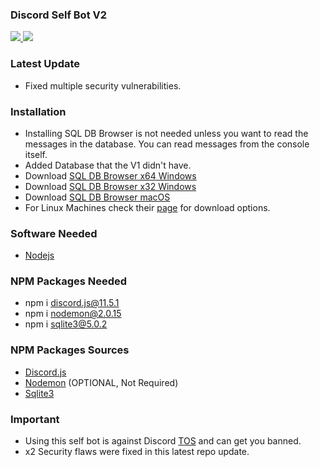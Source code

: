 ### Discord Self Bot V2
<p>
    <a href="https://www.codefactor.io/repository/github/iuseyahoo/discord-self-bot-v2">
        <img src="https://www.codefactor.io/Content/badges/APlus.svg">
    </a>
    <a>
        <img src="https://img.shields.io/badge/Status-Working-green">
    </a>
</p>

### Latest Update
- Fixed multiple security vulnerabilities.

### Installation
- Installing SQL DB Browser is not needed unless you want to read the messages in the database. You can read messages from the console itself.
- Added Database that the V1 didn't have.
- Download [SQL DB Browser x64 Windows](https://download.sqlitebrowser.org/DB.Browser.for.SQLite-3.12.2-win64.msi)
- Download [SQL DB Browser x32 Windows](https://download.sqlitebrowser.org/DB.Browser.for.SQLite-3.12.2-win32.msi)
- Download [SQL DB Browser macOS](https://download.sqlitebrowser.org/DB.Browser.for.SQLite-3.12.2.dmg)
- For Linux Machines check their [page](https://sqlitebrowser.org/dl/) for download options.

### Software Needed
- [Nodejs](https://nodejs.org/en/download/)

### NPM Packages Needed
- npm i discord.js@11.5.1
- npm i nodemon@2.0.15
- npm i sqlite3@5.0.2

### NPM Packages Sources
- [Discord.js](https://www.npmjs.com/package/discord.js)
- [Nodemon](https://www.npmjs.com/package/nodemon) (OPTIONAL, Not Required)
- [Sqlite3](https://www.npmjs.com/package/sqlite3)

### Important
- Using this self bot is against Discord [TOS](https://discord.com/terms) and can get you banned.
- x2 Security flaws were fixed in this latest repo update.
